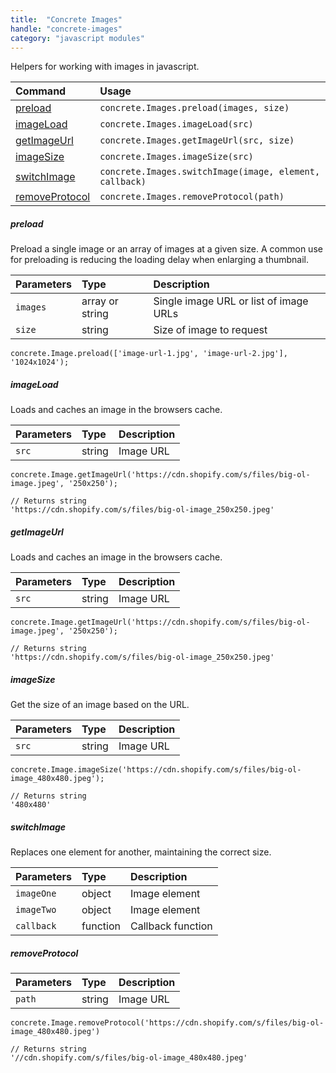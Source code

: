 ```yaml
---
title:  "Concrete Images"
handle: "concrete-images"
category: "javascript modules"
---
```


Helpers for working with images in javascript.

| Command | Usage |
| :------ | :---- |
| [preload](#preload) | `concrete.Images.preload(images, size)` |
| [imageLoad](#imageLoad) | `concrete.Images.imageLoad(src)` |
| [getImageUrl](#getImageUrl) | `concrete.Images.getImageUrl(src, size)` |
| [imageSize](#imageSize) | `concrete.Images.imageSize(src)` |
| [switchImage](#switchImage) | `concrete.Images.switchImage(image, element, callback)` |
| [removeProtocol](#removeprotocol) | `concrete.Images.removeProtocol(path)` |

##### preload

Preload a single image or an array of images at a given size. A common use for preloading is reducing the loading delay when enlarging a thumbnail.

| Parameters         | Type            | Description   |
| :----------------- | :-------------- | :------------ |
| `images`           | array or string | Single image URL or list of image URLs |
| `size`             | string          | Size of image to request |

```
concrete.Image.preload(['image-url-1.jpg', 'image-url-2.jpg'], '1024x1024');
```

##### imageLoad

Loads and caches an image in the browsers cache.

| Parameters      | Type            | Description   |
| :-------------- | :-------------- | :------------ |
| `src`           | string          | Image URL     |

```
concrete.Image.getImageUrl('https://cdn.shopify.com/s/files/big-ol-image.jpeg', '250x250');

// Returns string
'https://cdn.shopify.com/s/files/big-ol-image_250x250.jpeg'
```

##### getImageUrl

Loads and caches an image in the browsers cache.

| Parameters      | Type            | Description   |
| :-------------- | :-------------- | :------------ |
| `src`           | string          | Image URL     |

```
concrete.Image.getImageUrl('https://cdn.shopify.com/s/files/big-ol-image.jpeg', '250x250');

// Returns string
'https://cdn.shopify.com/s/files/big-ol-image_250x250.jpeg'
```

##### imageSize

Get the size of an image based on the URL.

| Parameters      | Type            | Description   |
| :-------------- | :-------------- | :------------ |
| `src`           | string          | Image URL     |

```
concrete.Image.imageSize('https://cdn.shopify.com/s/files/big-ol-image_480x480.jpeg');

// Returns string
'480x480'
```

##### switchImage

Replaces one element for another, maintaining the correct size.

| Parameters      | Type            | Description           |
| :-------------- | :-------------- | :-------------------- |
| `imageOne`      | object          | Image element         |
| `imageTwo`      | object          | Image element         |
| `callback`      | function        | Callback function     |


##### removeProtocol

| Parameters      | Type            | Description   |
| :-------------- | :-------------- | :------------ |
| `path`          | string          | Image URL     |

```
concrete.Image.removeProtocol('https://cdn.shopify.com/s/files/big-ol-image_480x480.jpeg')

// Returns string
'//cdn.shopify.com/s/files/big-ol-image_480x480.jpeg'
```
